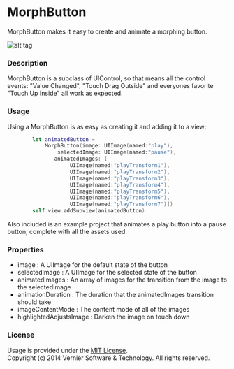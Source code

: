 MorphButton
============

MorphButton makes it easy to create and animate a morphing button.  

![alt tag](https://raw.githubusercontent.com/VernierSoftwareTechnology/MorphButton/master/MorphButton.gif)

### Description

MorphButton is a subclass of UIControl, so that means all the control events: "Value Changed", "Touch Drag Outside" and everyones favorite "Touch Up Inside" all work as expected.  

### Usage
Using a MorphButton is as easy as creating it and adding it to a view:
```swift
        let animatedButton =
            MorphButton(image: UIImage(named:"play"),
                selectedImage: UIImage(named:"pause"),
               animatedImages: [
                    UIImage(named:"playTransform1"),
                    UIImage(named:"playTransform2"),
                    UIImage(named:"playTransform3"),
                    UIImage(named:"playTransform4"),
                    UIImage(named:"playTransform5"),
                    UIImage(named:"playTransform6"),
                    UIImage(named:"playTransform7")])
        self.view.addSubview(animatedButton)
```
Also included is an example project that animates a play button into a pause button, complete with all the assets used. 

### Properties

* image : A UIImage for the default state of the button
* selectedImage : A UIImage for the selected state of the button
* animatedImages : An array of images for the transition from the image to the selectedImage
* animationDuration : The duration that the animatedImages transition should take
* imageContentMode : The content mode of all of the images
* highlightedAdjustsImage : Darken the image on touch down

### License

Usage is provided under the [MIT License](http://opensource.org/licenses/MIT).  
Copyright (c) 2014 Vernier Software & Technology. All rights reserved.
